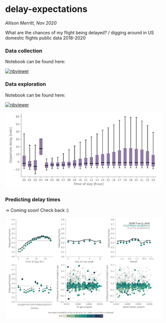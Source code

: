 # delay-expectations
*Allison Merritt, Nov 2020*

What are the chances of my flight being delayed? / digging around in US domestic flights public data 2018-2020



### Data collection

Notebook can be found here: 

[![nbviewer](https://img.shields.io/badge/render%20on-nbviewer-orange.svg)](https://nbviewer.jupyter.org/github/atmerritt/delay-expectations/blob/scribbles/flights_data_scrape.ipynb?flush_cache=true)



### Data exploration

Notebook can be found here: 

[![nbviewer](https://img.shields.io/badge/render%20on-nbviewer-orange.svg)](https://nbviewer.jupyter.org/github/atmerritt/delay-expectations/blob/scribbles/flight_delays_data_explore.ipynb?flush_cache=true)

![alt text](https://github.com/atmerritt/delay-expectations/blob/scribbles/2018_flights_timeofday.png?raw=true)

### Predicting delay times
-> Coming soon! Check back :)

![alt text](https://github.com/atmerritt/delay-expectations/blob/scribbles/2018_summary.png?raw=true)


